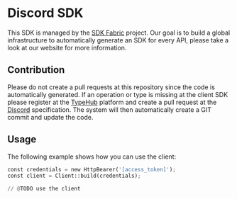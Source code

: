 
# Discord SDK

This SDK is managed by the [SDK Fabric](https://sdk-fabric.org/) project.
Our goal is to build a global infrastructure to automatically generate
an SDK for every API, please take a look at our website for more information.

## Contribution

Please do not create a pull requests at this repository since the code is
automatically generated. If an operation or type is missing at the client SDK
please register at the [TypeHub](https://typehub.cloud/) platform and create
a pull request at the [Discord](https://app.typehub.cloud/d/sdkfabric/discord)
specification. The system will then automatically create a GIT commit and update
the code.

## Usage

The following example shows how you can use the client:

```python
const credentials = new HttpBearer('[access_token]');
const client = Client::build(credentials);

// @TODO use the client
```
